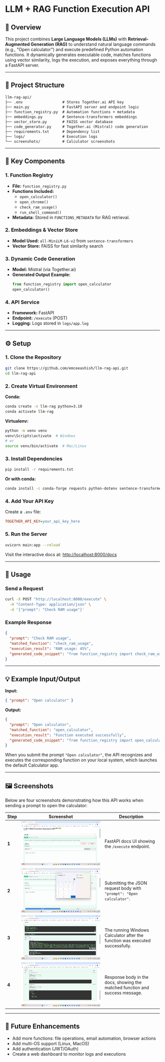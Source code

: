 # LLM + RAG Function Execution API

## 📖 Overview  
This project combines **Large Language Models (LLMs)** with **Retrieval-Augmented Generation (RAG)** to understand natural language commands (e.g., "Open calculator") and execute predefined Python automation functions. It dynamically generates executable code, matches functions using vector similarity, logs the execution, and exposes everything through a FastAPI server.

---

## 📂 Project Structure  

```text
llm-rag-api/
├── .env                  # Stores Together.ai API key
├── main.py               # FastAPI server and endpoint logic
├── function_registry.py  # Automation functions + metadata
├── embeddings.py         # Sentence-transformers embeddings
├── vector_store.py       # FAISS vector database
├── code_generator.py     # Together.ai (Mistral) code generation
├── requirements.txt      # Dependency list
├── logs/                 # Execution logs
└── screenshots/          # Calculator screenshots
```

---

## 🧩 Key Components  

### 1. **Function Registry**
- **File:** `function_registry.py`
- **Functions Included:**
  - `open_calculator()`
  - `open_chrome()`
  - `check_ram_usage()`
  - `run_shell_command()`
- **Metadata:** Stored in `FUNCTIONS_METADATA` for RAG retrieval.

### 2. **Embeddings & Vector Store**
- **Model Used:** `all-MiniLM-L6-v2` from `sentence-transformers`
- **Vector Store:** FAISS for fast similarity search

### 3. **Dynamic Code Generation**
- **Model:** Mistral (via Together.ai)
- **Generated Output Example:**
  ```python
  from function_registry import open_calculator
  open_calculator()
  ```

### 4. **API Service**
- **Framework:** FastAPI  
- **Endpoint:** `/execute` (POST)  
- **Logging:** Logs stored in `logs/app.log`

---

## ⚙️ Setup  

### 1. Clone the Repository

```bash
git clone https://github.com/emceeashish/llm-rag-api.git
cd llm-rag-api
```

### 2. Create Virtual Environment

**Conda:**
```bash
conda create -n llm-rag python=3.10
conda activate llm-rag
```

**Virtualenv:**
```bash
python -m venv venv
venv\Scripts\activate  # Windows
# or
source venv/bin/activate  # Mac/Linux
```

### 3. Install Dependencies

```bash
pip install -r requirements.txt
```

**Or with conda:**
```bash
conda install -c conda-forge requests python-dotenv sentence-transformers faiss-cpu fastapi uvicorn psutil
```

### 4. Add Your API Key

Create a `.env` file:

```ini
TOGETHER_API_KEY=your_api_key_here
```

### 5. Run the Server

```bash
uvicorn main:app --reload
```

Visit the interactive docs at: [http://localhost:8000/docs](http://localhost:8000/docs)

---

## 🚀 Usage

### Send a Request

```bash
curl -X POST "http://localhost:8000/execute" \
  -H "Content-Type: application/json" \
  -d '{"prompt": "Check RAM usage"}'
```

### Example Response

```json
{
  "prompt": "Check RAM usage",
  "matched_function": "check_ram_usage",
  "execution_result": "RAM usage: 45%",
  "generated_code_snippet": "from function_registry import check_ram_usage\ncheck_ram_usage()"
}
```

---

## 💡 Example Input/Output

**Input:**

```json
{ "prompt": "Open calculator" }
```

**Output:**

```json
{
  "prompt": "Open calculator",
  "matched_function": "open_calculator",
  "execution_result": "Function executed successfully",
  "generated_code_snippet": "from function_registry import open_calculator\nopen_calculator()"
}
```

When you submit the prompt `"Open calculator"`, the API recognizes and executes the corresponding function on your local system, which launches the default Calculator app.

---

## 🖼️ Screenshots

Below are four screenshots demonstrating how this API works when sending a prompt to open the calculator:

| Step                 | Screenshot                          | Description                                                                     |
|----------------------|-------------------------------------|---------------------------------------------------------------------------------|
| **1**               | ![](screenshots/1.png)              | FastAPI docs UI showing the `/execute` endpoint.                               |
| **2**               | ![](screenshots/2.png)              | Submitting the JSON request body with `"prompt": "Open calculator"`.           |
| **3**               | ![](screenshots/3.png)              | The running Windows Calculator after the function was executed successfully.    |
| **4**               | ![](screenshots/4.png)              | Response body in the docs, showing the matched function and success message.    |

---

## 🔮 Future Enhancements  
- Add more functions: file operations, email automation, browser actions  
- Add multi-OS support (Linux, MacOS)  
- Add authentication (JWT/OAuth)  
- Create a web dashboard to monitor logs and executions
